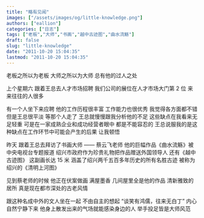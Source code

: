 ```yaml
---
title: "略有见闻"
images: ["/assets/images/og/little-knowledge.png"]
authors: ["eallion"]
categories: ["日志"]
tags: ["老板","大师","书画","越中古迹图","曲水流觞"]
draft: false
slug: "little-knowledge"
date: "2011-10-20 15:04:35"
lastmod: "2011-10-20 15:04:35"
---
```


老板之所以为老板
大师之所以为大师
总有他的过人之处

上个星期六
跟着王总去人才市场招聘
我们公司的展位在人才市场大门第 2 位
来来往往的人很多

有一个人坐下来应聘
他的工作历程很丰富
工作能力也很优秀
我觉得各方面都不错
但是王总很平淡
等那个人走了
王总就慢慢跟我分析他的不足
这些缺点在我看来无足轻重
可是在一家成熟企业和成功经营者眼中
都是不能容忍的
王总说服我的是这种缺点在工作环节中可能会产生的后果
让我顿悟

昨天
跟着王总去拜访了书画大师 —— 蔡云飞老师
他的巨幅作品《曲水流觞》被中央电视台专题报道
绍兴市政府作为珍贵礼物把作品赠送外国领导人
还有《越中古迹图》
这副画长达 15 米
涵盖了绍兴两千五百多年历史的所有名胜古迹
被称为绍兴的《清明上河图》

见到蔡老师的时候
他正在伏案做画
满屋墨香
几间屋里全是他的作品
清新雅致的居所
真是现在都市深处的古老风情

跟这种名成中外的文人坐在一起
不由自主的想起 “谈笑有鸿儒，往来无白丁”
内心自然宁静下来
他身上散发出来的气场就能感染身边的人
举手投足皆是大师风范
